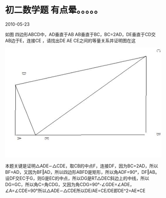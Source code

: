 # 初二数学题  有点晕。。。。。
2010-05-23


如图 四边形ABCD中，AD垂直于AB   AB垂直于BC，BC=2AD，DE垂直于CD交AB边于E，连接CE  ，请找出DE AE CE之间的等量关系并证明图在这

![](3801213fb80e7bec31fe2cea2f2eb9389b506b90.jpeg)


本题关键是证明△ADE∽△CDE，取CB的中点F，连接DF，因为BC=2AD，所以BF=AD，又因为BF‖AD，所以四边形ABFD是矩形，所以角ADF=90°，DF‖AB。设DF交EC于G，则G是EC的中点，所以DG是RT△DEC斜边上的中线，所以DG=GC，所以角C=角CDG，又因为角CDG=90°-∠GDE=∠ADE，∠A=∠CDE=90°所以△ADE∽△CDE所以DE/AE=CE/DE即DE^2=AE*CE
